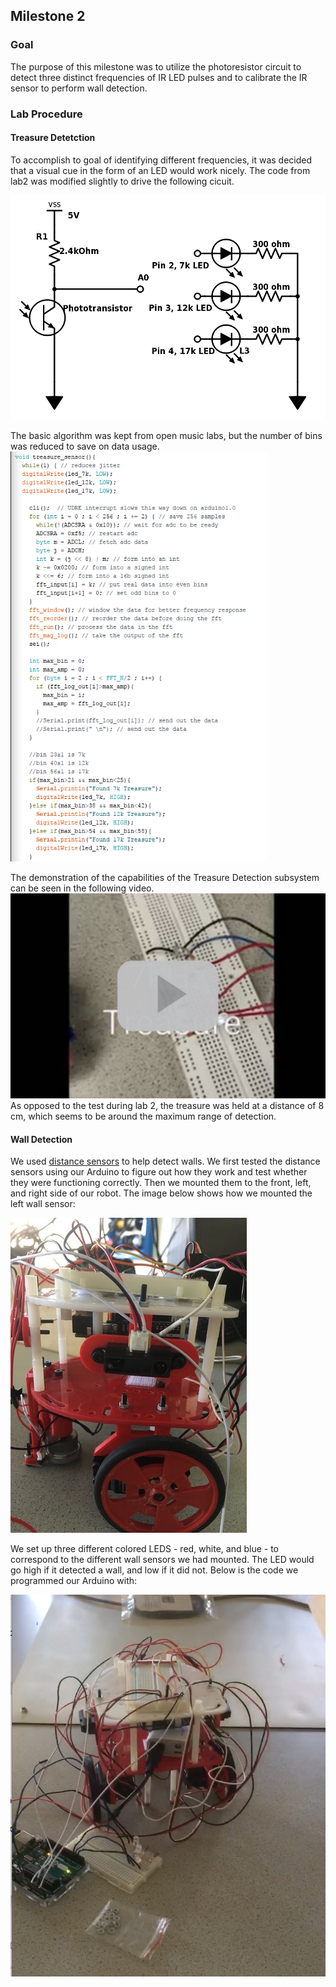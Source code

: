 ## Milestone 2
### Goal
The purpose of this milestone was to utilize the photoresistor circuit to detect three distinct frequencies of IR LED pulses and to calibrate the IR sensor to perform wall detection.
### Lab Procedure

#### Treasure Detetction
To accomplish to goal of identifying different frequencies, it was decided that a visual cue in the form of an LED would work nicely. The code from lab2 was modified slightly to drive the following cicuit.

![](./image/milestone2/modcir.png)

The basic algorithm was kept from open music labs, but the number of bins was reduced to save on data usage.
![](./image/milestone2/fftnew.png)

The demonstration of the capabilities of the Treasure Detection subsystem can be seen in the following video.
[![treasure detection video](./image/milestone2/2_1.JPG)](https://youtu.be/9iJFbW3Qb2s)
As opposed to the test during lab 2, the treasure was held at a distance of 8 cm, which seems to be around the maximum range of detection.

#### Wall Detection

We used [distance sensors](https://www.sparkfun.com/products/12728) to help detect walls. We first tested the distance sensors using our Arduino to figure out how they work and test whether they were functioning correctly. Then we mounted them to the front, left, and right side of our robot. The image below shows how we mounted the left wall sensor:

![](./image/milestone2/Robot.jpg)

We set up three different colored LEDS - red, white, and blue - to correspond to the different wall sensors we had mounted. The LED would go high if it detected a wall, and low if it did not. Below is the code we programmed our Arduino with:


[![Wall Detection](./image/milestone2/WallDetection.png)](https://www.youtube.com/watch?v=Rh2Dz9lLEa0&feature=youtu.be)
